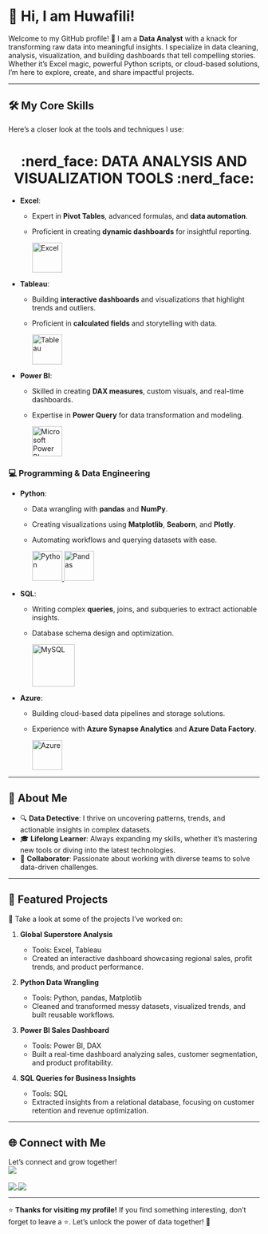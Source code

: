 # 👋 Hi, I am Huwafili!  


Welcome to my GitHub profile! 🌟 I am a **Data Analyst** with a knack for transforming raw data into meaningful insights. I specialize in data cleaning, analysis, visualization, and building dashboards that tell compelling stories. Whether it’s Excel magic, powerful Python scripts, or cloud-based solutions, I’m here to explore, create, and share impactful projects.  

---

## 🛠️ My Core Skills  

Here’s a closer look at the tools and techniques I use:  



###
<div align="center"> <h1 align="center"> :nerd_face:	 DATA ANALYSIS AND VISUALIZATION TOOLS :nerd_face: </h1> </div>

- **Excel**:  
  - Expert in **Pivot Tables**, advanced formulas, and **data automation**.  
  - Proficient in creating **dynamic dashboards** for insightful reporting.  
  
    <a href="#" target="_blank"> <img src="https://upload.wikimedia.org/wikipedia/commons/thumb/3/34/Microsoft_Office_Excel_%282019%E2%80%93present%29.svg/512px-Microsoft_Office_Excel_%282019%E2%80%93present%29.svg.png" alt="Excel" height="60"/> </a>

- **Tableau**:  
  - Building **interactive dashboards** and visualizations that highlight trends and outliers.  
  - Proficient in **calculated fields** and storytelling with data.  

     <a href="#" target="_blank"> <img src="https://upload.wikimedia.org/wikipedia/en/thumb/0/06/Tableau_logo.svg/1920px-Tableau_logo.svg.png" alt="Tableau" height="60"/> </a>


- **Power BI**:  
  - Skilled in creating **DAX measures**, custom visuals, and real-time dashboards.  
  - Expertise in **Power Query** for data transformation and modeling.  
   
     <a href="#" target="_blank"> <img src="https://insightsoftware.com/wp-content/uploads/2018/03/blog-microsoft-power-bi-solid-color.jpg" alt="Microsoft Power BI" height="60"/> </a>
</p>

### 💻 **Programming & Data Engineering**  

- **Python**:  
  - Data wrangling with **pandas** and **NumPy**.  
  - Creating visualizations using **Matplotlib**, **Seaborn**, and **Plotly**.  
  - Automating workflows and querying datasets with ease.  
  
    <a href="#"> <img src="https://www.python.org/static/community_logos/python-logo.png" alt="Python" height="60"/> </a>
     <a href="#" target="_blank"> <img src="https://upload.wikimedia.org/wikipedia/commons/thumb/e/ed/Pandas_logo.svg/2560px-Pandas_logo.svg.png" alt="Pandas" height="60"/> </a>
- **SQL**:  
  - Writing complex **queries**, joins, and subqueries to extract actionable insights.  
  - Database schema design and optimization.  
   
     <a href="#" target="_blank"> <img src="https://www.mysql.com/common/logos/logo-mysql-170x115.png" alt="MySQL" height="85"/> </a>
    
- **Azure**:  
  - Building cloud-based data pipelines and storage solutions.  
  - Experience with **Azure Synapse Analytics** and **Azure Data Factory**.  
 
    <a href="#" target="_blank"> <img src="https://upload.wikimedia.org/wikipedia/commons/thumb/a/a8/Microsoft_Azure_Logo.svg/187px-Microsoft_Azure_Logo.svg.png" alt="Azure" height="60"/> </a>
---

## 🚀 About Me  

- 🔍 **Data Detective**: I thrive on uncovering patterns, trends, and actionable insights in complex datasets.  
- 🎓 **Lifelong Learner**: Always expanding my skills, whether it’s mastering new tools or diving into the latest technologies.  
- 🤝 **Collaborator**: Passionate about working with diverse teams to solve data-driven challenges.  

---

## 📂 Featured Projects  

🌟 Take a look at some of the projects I’ve worked on:  

1. **Global Superstore Analysis**  
   - Tools: Excel, Tableau  
   - Created an interactive dashboard showcasing regional sales, profit trends, and product performance.  

2. **Python Data Wrangling**  
   - Tools: Python, pandas, Matplotlib  
   - Cleaned and transformed messy datasets, visualized trends, and built reusable workflows.  

3. **Power BI Sales Dashboard**  
   - Tools: Power BI, DAX  
   - Built a real-time dashboard analyzing sales, customer segmentation, and product profitability.  

4. **SQL Queries for Business Insights**  
   - Tools: SQL  
   - Extracted insights from a relational database, focusing on customer retention and revenue optimization.  

---

## 🌐 Connect with Me  

Let’s connect and grow together!  
<a href="https://www.linkedin.com/in/harrison-uwafili-83451ab8?lipi=urn%3Ali%3Apage%3Ad_flagship3_profile_view_base_contact_details%3BwF%2BVISJ7RQuT3QxzRmqO3A%3D%3D " > 
  <img align="center" src="https://img.shields.io/badge/linkedin-%230077B5.svg?&style=for-the-badge&logo=linkedin&logoColor=white" />
</a>

<a href="Profile - harrison.uwafili | Tableau Public">
  <img align="center" src="https://img.shields.io/badge/-Tableau-1e376b?style=for-the-badge&logo=tableau&logoColor=white"  />
</a>

<a href="uharrisonkanayo@gmail.com">  
  <img align="center" src="https://img.shields.io/badge/gmail-f1f2f6.svg?&style=for-the-badge&logo=gmail&logoColor=red"  />
</a>


---

⭐ **Thanks for visiting my profile!** If you find something interesting, don’t forget to leave a ⭐. Let’s unlock the power of data together! 🚀


